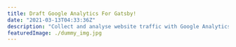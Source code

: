 ```yaml
---
title: Draft Google Analytics For Gatsby!
date: "2021-03-13T04:33:36Z"
description: "Collect and analyse website traffic with Google Analytics Plugin."
featuredImage: ./dummy_img.jpg
---
```


<style>
body {
text-align: justify}
</style>


